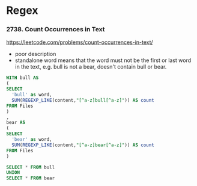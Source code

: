 # Regex

### 2738. Count Occurrences in Text
https://leetcode.com/problems/count-occurrences-in-text/

- poor description
- standalone word means that the word must not be the first or last word in the text, e.g. bull is not a bear, doesn't contain bull or bear.

```sql
WITH bull AS 
(
SELECT 
  'bull' as word,
  SUM(REGEXP_LIKE(content,"[^a-z]bull[^a-z]")) AS count
FROM Files 
)
,
bear AS
(
SELECT 
  'bear' as word,
  SUM(REGEXP_LIKE(content,"[^a-z]bear[^a-z]")) AS count
FROM Files 
)

SELECT * FROM bull
UNION
SELECT * FROM bear
```

